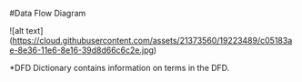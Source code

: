 #Data Flow Diagram



![alt text] (https://cloud.githubusercontent.com/assets/21373560/19223489/c05183ae-8e36-11e6-8e16-39d8d66c6c2e.jpg)

*DFD Dictionary contains information on terms in the DFD.
